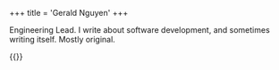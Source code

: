 +++
title = 'Gerald Nguyen'
+++

Engineering Lead. I write about software development, and sometimes writing itself. Mostly original. 

{{<social-links>}}




